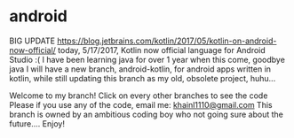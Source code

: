 # android
BIG UPDATE
https://blog.jetbrains.com/kotlin/2017/05/kotlin-on-android-now-official/
today, 5/17/2017, Kotlin now official language for Android Studio :(
I have been learning java for over 1 year when this come, goodbye java
I will have a new branch, android-kotlin, for android apps written in kotlin, while still updating this branch as my old, obsolete project, huhu...

Welcome to my branch!
Click on every other branches to see the code
Please if you use any of the code, email me: khainl1110@gmail.com
This branch is owned by an ambitious coding boy who not going sure about the future....
Enjoy!
